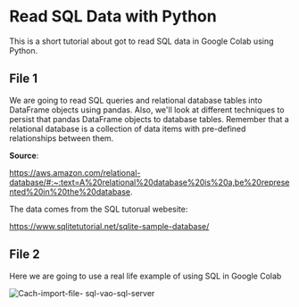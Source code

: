# Read SQL Data with Python
This is a short tutorial about got to read SQL data in Google Colab using Python.

## File 1
We are going to read SQL queries and relational database tables into DataFrame objects using pandas. Also, we'll look at different techniques to persist that pandas DataFrame objects to database tables.
Remember that a relational database is a collection of data items with pre-defined relationships between them.

**Source**:

https://aws.amazon.com/relational-database/#:~:text=A%20relational%20database%20is%20a,be%20represented%20in%20the%20database.


The data comes from the SQL tutorual webesite:

https://www.sqlitetutorial.net/sqlite-sample-database/

## File 2
Here we are going to use a real life example of using SQL in Google Colab


![Cach-import-file- sql-vao-sql-server](https://user-images.githubusercontent.com/70948370/171484053-2fae0b69-78f4-4d18-ae8a-81dafdbe6414.jpg)


